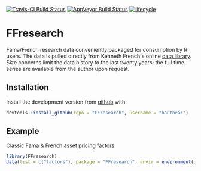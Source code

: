 
[![Travis-CI Build Status](https://travis-ci.org/bautheac/FFresearch.svg?branch=master)](https://travis-ci.org/bautheac/FFresearch)
[![AppVeyor Build Status](https://ci.appveyor.com/api/projects/status/github/bautheac/FFresearch?branch=master&svg=true)](https://ci.appveyor.com/project/bautheac/FFresearch)
[![lifecycle](https://img.shields.io/badge/lifecycle-experimental-orange.svg)](https://www.tidyverse.org/lifecycle/#experimental)

# FFresearch

Fama/French research data conveniently packaged for consumption by R users. The data is pulled directly from Kenneth French's online [data library](http://mba.tuck.dartmouth.edu/pages/faculty/ken.french/data_library.html). Size concerns limit the data history to the last twenty years; 
the full time series are available from the author upon request.

## Installation

Install the development version from [github](https://github.com/bautheac/FFresearch/) with:

``` r
devtools::install_github(repo = "FFresearch", username = "bautheac")
```

## Example

Classic Fama & French asset pricing factors

``` r
library(FFresearch)
data(list = c("factors"), package = "FFresearch", envir = environment())
```
